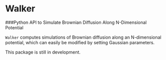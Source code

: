 # Walker
###Python API to Simulate Brownian Diffusion Along N-Dimensional Potential

`Walker` computes simulations of Brownian diffusion along an N-dimensional potential, which can easily be modified by setting Gaussian parameters.

This package is still in development.
